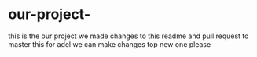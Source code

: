 # our-project-
this is the our project
we made changes to this readme and pull request to master
this for adel
we can make changes
top
new one please

